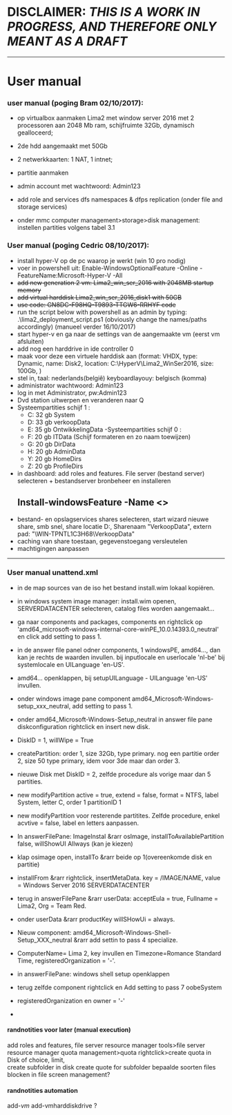 # DISCLAIMER: _THIS IS A WORK IN PROGRESS, AND THEREFORE ONLY MEANT AS A DRAFT_

***


# User manual

### user manual (poging Bram 02/10/2017):

- op virtualbox aanmaken Lima2 met window server 2016 met 2 processoren aan 2048 Mb ram, schijfruimte 32Gb, dynamisch gealloceerd;
- 2de hdd aangemaakt met 50Gb
- 2 netwerkkaarten: 1 NAT, 1 intnet;

- partitie aanmaken

- admin account met wachtwoord: Admin123

- add role and services dfs namespaces & dfps replication (onder file and storage services)
- onder mmc computer management>storage>disk management: instellen partities volgens tabel 3.1

### User manual (poging Cedric 08/10/2017):

- install hyper-V op de pc waarop je werkt (win 10 pro nodig)
- voer in powershell uit: Enable-WindowsOptionalFeature -Online -FeatureName:Microsoft-Hyper-V -All
- ~~add new generation 2 vm: Lima2_win_ser_2016 with 2048MB startup memory~~
- ~~add virtual harddisk Lima2_win_ser_2016_disk1 with 50GB~~
- ~~use code: GN8DC-F98HQ-T9893-TTGW6-RRHYF code~~
- run the script below with powershell as an admin by typing: .\lima2_deployment_script.ps1 (obviously change the names/paths accordingly)
(manueel verder 16/10/2017)
- start hyper-v en ga naar de settings van de aangemaakte vm (eerst vm afsluiten)
- add nog een harddrive in ide controller 0
- maak voor deze een virtuele harddisk aan (format: VHDX, type: Dynamic, name: Disk2, location: C:\HyperV\Lima2_WinSer2016\, size: 100Gb, )  
- stel in, taal: nederlands(belgiê) keyboardlayouy: belgisch (komma)
- administrator wachtwoord: Admin123
- log in met Administrator, pw:Admin123 
- Dvd station uitwerpen en veranderen naar Q
- Systeempartities schijf 1 : 
	- C: 32 gb System 
	- D: 33 gb verkoopData
	- E: 35 gb OntwikkelingData
-Systeempartities schijf 0 : 
	- F: 20 gb ITData  (Schijf formateren en zo naam toewijzen)
	- G: 20 gb DirData 
	- H: 20 gb AdminData
	- Y: 20 gb HomeDirs
	- Z: 20 gb ProfileDirs
- in dashboard: add roles and features. File server (bestand server) selecteren + bestandserver bronbeheer en installeren
  ## Install-windowsFeature -Name <>
- bestand- en opslagservices shares selecteren, start wizard nieuwe share, smb snel, share locatie D:, Sharenaam "VerkoopData", extern pad: "\\WIN-TPNTL1C3H68\VerkoopData"
- caching van share toestaan, gegevenstoegang versleutelen 
- machtigingen aanpassen
       
***

### User manual unattend.xml

- in de map sources van de iso het bestand install.wim lokaal kopiëren.
- in windows system image manager: install.wim openen, SERVERDATACENTER selecteren, catalog files worden aangemaakt...
- ga naar components and packages, components en rightclick op 'amd64_microsoft-windows-internal-core-winPE_10.0.14393.0_neutral' en click add setting to pass 1.

- in de answer file panel odner components, 1 windowsPE, amd64..., dan kan je rechts de waarden invullen. bij inputlocale en userlocale 'nl-be' bij systemlocale en UILanguage 'en-US'.
- amd64... openklappen, bij setupUILanguage - UILanguage 'en-US' invullen.
- onder windows image pane component amd64_Microsoft-Windows-setup_xxx_neutral, add setting to pass 1.
- onder amd64_Microsoft-Windows-Setup_neutral in answer file pane diskconfiguration rightclick en insert new disk.
- DiskID = 1, willWipe = True
- createPartition: order 1, size 32Gb, type primary. nog een partitie order 2, size 50 type primary, idem voor 3de maar dan order 3.
- nieuwe Disk met DiskID = 2, zelfde procedure als vorige maar dan 5 partities.
- new modifyPartition active = true, extend = false, format = NTFS, label System, letter C, order 1 partitionID 1
- new modifyPartition voor resterende partitites. Zelfde procedure, enkel acvtive = false, label en letters aanpassen.
- In answerFilePane: ImageInstal &rarr osImage, installToAvailablePartition false, willShowUI Allways (kan je kiezen)
- klap osimage open, installTo &rarr beide op 1(overeenkomde disk en partitie)
- installFrom &rarr rightclick, insertMetaData. key = /IMAGE/NAME, value = Windows Server 2016 SERVERDATACENTER
- terug in answerFilePane &rarr userData: acceptEula = true, Fullname = Lima2, Org = Team Red.
- onder userData &rarr productKey willSHowUi = always.

- Nieuw component: amd64_Microsoft-Windows-Shell-Setup_XXX_neutral &rarr add settin to pass 4 specialize.
- ComputerName= Lima 2, key invullen en Timezone=Romance Standard Time, registeredOrganization = '-'.
- in answerFilePane: windows shell setup openklappen
- terug zelfde component rightclick en Add setting to pass 7 oobeSystem
- registeredOrganization en owner = '-'
- 
#### randnotities voor later (manual execution) 

add roles and features, file server resource manager
tools>file server resource manager
quota management>quota
rightclick>create quota in Disk of choice, limit,   
create subfolder in disk
create quote for subfolder
bepaalde soorten files blocken in file screen management?

#### randnotities automation
add-*vm*
add-vmharddiskdrive ?
